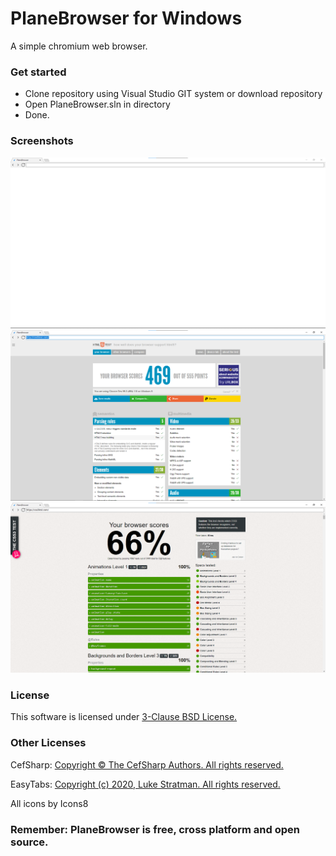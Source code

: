 # PlaneBrowser for Windows
A simple chromium web browser.

### Get started 
- Clone repository using Visual Studio GIT system or download repository
- Open PlaneBrowser.sln in directory
- Done.

### Screenshots
<img src="./screens/1.png">
<img src="./screens/2.png">
<img src="./screens/3.png">

### License
This software is licensed under [3-Clause BSD License.](./LICENSE)

### Other Licenses 
CefSharp: [Copyright © The CefSharp Authors. All rights reserved.](https://github.com/cefsharp/CefSharp/blob/master/LICENSE)

EasyTabs: [Copyright (c) 2020, Luke Stratman. All rights reserved.](https://github.com/lstratman/EasyTabs/blob/master/BSD.txt)

All icons by Icons8

### Remember: PlaneBrowser is free, cross platform and open source.
